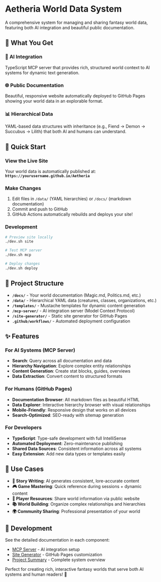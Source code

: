 # Aetheria World Data System

A comprehensive system for managing and sharing fantasy world data, featuring both AI integration and beautiful public documentation.

## 🌟 **What You Get**

### 🤖 **AI Integration**
TypeScript MCP server that provides rich, structured world context to AI systems for dynamic text generation.

### 🌐 **Public Documentation**
Beautiful, responsive website automatically deployed to GitHub Pages showing your world data in an explorable format.

### 📊 **Hierarchical Data**
YAML-based data structures with inheritance (e.g., Fiend → Demon → Succubus → Lilith) that both AI and humans can understand.

## 🚀 **Quick Start**

### View the Live Site
Your world data is automatically published at:
**`https://yourusername.github.io/Aetheria`**

### Make Changes
1. Edit files in `/data/` (YAML hierarchies) or `/docs/` (markdown documentation)
2. Commit and push to GitHub
3. GitHub Actions automatically rebuilds and deploys your site!

### Development
```bash
# Preview site locally
./dev.sh site

# Test MCP server
./dev.sh mcp

# Deploy changes
./dev.sh deploy
```

## 📁 **Project Structure**

- **`/docs/`** - Your world documentation (Magic.md, Politics.md, etc.)
- **`/data/`** - Hierarchical YAML data (creatures, classes, organizations, etc.)
- **`/templates/`** - Mustache templates for dynamic content generation
- **`/mcp-server/`** - AI integration server (Model Context Protocol)
- **`/site-generator/`** - Static site generator for GitHub Pages
- **`.github/workflows/`** - Automated deployment configuration

## ✨ **Features**

### For AI Systems (MCP Server)
- **Search**: Query across all documentation and data
- **Hierarchy Navigation**: Explore complex entity relationships
- **Content Generation**: Create stat blocks, guides, overviews
- **Data Extraction**: Convert content to structured formats

### For Humans (GitHub Pages)
- **Documentation Browser**: All markdown files as beautiful HTML
- **Data Explorer**: Interactive hierarchy browser with visual relationships
- **Mobile-Friendly**: Responsive design that works on all devices
- **Search-Optimized**: SEO-ready with sitemap generation

### For Developers
- **TypeScript**: Type-safe development with full IntelliSense
- **Automated Deployment**: Zero-maintenance publishing
- **Shared Data Sources**: Consistent information across all systems
- **Easy Extension**: Add new data types or templates easily

## 🎯 **Use Cases**

- **📖 Story Writing**: AI generates consistent, lore-accurate content
- **🎮 Game Mastering**: Quick reference during sessions + dynamic content
- **👥 Player Resources**: Share world information via public website
- **📚 World Building**: Organize complex relationships and hierarchies
- **🌍 Community Sharing**: Professional presentation of your world

## 🔧 **Development**

See the detailed documentation in each component:
- [MCP Server](mcp-server/README.md) - AI integration setup
- [Site Generator](site-generator/README.md) - GitHub Pages customization
- [Project Summary](PROJECT_SUMMARY.md) - Complete system overview

Perfect for creating rich, interactive fantasy worlds that serve both AI systems and human readers! 🎉
